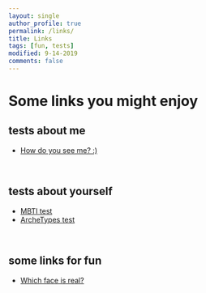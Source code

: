 ```yaml
---
layout: single
author_profile: true
permalink: /links/
title: Links
tags: [fun, tests]
modified: 9-14-2019
comments: false
---
```

# Some links you might enjoy

## tests about me
* [How do you see me? :)](https://howyouseeme.site/users/ShahrzadAA)
<br>

## tests about yourself
* [MBTI test](http://www.khodshenas.ir/MBTI/Test)
* [ArcheTypes test](http://www.khodshenas.ir/ArcheTypes)
<br>

## some links for fun
* [Which face is real?](http://www.whichfaceisreal.com/index.php)